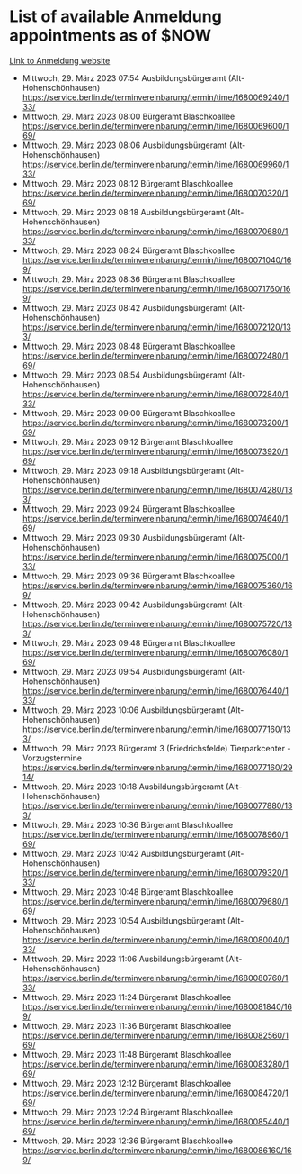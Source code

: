 # List of available Anmeldung appointments as of $NOW
[Link to Anmeldung website](https://service.berlin.de/terminvereinbarung/termin/tag.php?termin=1&anliegen[]=120686&dienstleisterlist=122210,122217,327316,122219,327312,122227,327314,122231,327346,122243,327348,122254,122252,329742,122260,329745,122262,329748,122271,327278,122273,327274,122277,327276,330436,122280,327294,122282,327290,122284,327292,122291,327270,122285,327266,122286,327264,122296,327268,150230,329760,122297,327286,122294,327284,122312,329763,122314,329775,122304,327330,122311,327334,122309,327332,317869,122281,327352,122279,329772,122283,122276,327324,122274,327326,122267,329766,122246,327318,122251,327320,122257,327322,122208,327298,122226,327300&herkunft=http%3A%2F%2Fservice.berlin.de%2Fdienstleistung%2F120686%2F)
- Mittwoch, 29. März 2023 07:54 Ausbildungsbürgeramt (Alt- Hohenschönhausen) https://service.berlin.de/terminvereinbarung/termin/time/1680069240/133/
- Mittwoch, 29. März 2023 08:00 Bürgeramt Blaschkoallee https://service.berlin.de/terminvereinbarung/termin/time/1680069600/169/
- Mittwoch, 29. März 2023 08:06 Ausbildungsbürgeramt (Alt- Hohenschönhausen) https://service.berlin.de/terminvereinbarung/termin/time/1680069960/133/
- Mittwoch, 29. März 2023 08:12 Bürgeramt Blaschkoallee https://service.berlin.de/terminvereinbarung/termin/time/1680070320/169/
- Mittwoch, 29. März 2023 08:18 Ausbildungsbürgeramt (Alt- Hohenschönhausen) https://service.berlin.de/terminvereinbarung/termin/time/1680070680/133/
- Mittwoch, 29. März 2023 08:24 Bürgeramt Blaschkoallee https://service.berlin.de/terminvereinbarung/termin/time/1680071040/169/
- Mittwoch, 29. März 2023 08:36 Bürgeramt Blaschkoallee https://service.berlin.de/terminvereinbarung/termin/time/1680071760/169/
- Mittwoch, 29. März 2023 08:42 Ausbildungsbürgeramt (Alt- Hohenschönhausen) https://service.berlin.de/terminvereinbarung/termin/time/1680072120/133/
- Mittwoch, 29. März 2023 08:48 Bürgeramt Blaschkoallee https://service.berlin.de/terminvereinbarung/termin/time/1680072480/169/
- Mittwoch, 29. März 2023 08:54 Ausbildungsbürgeramt (Alt- Hohenschönhausen) https://service.berlin.de/terminvereinbarung/termin/time/1680072840/133/
- Mittwoch, 29. März 2023 09:00 Bürgeramt Blaschkoallee https://service.berlin.de/terminvereinbarung/termin/time/1680073200/169/
- Mittwoch, 29. März 2023 09:12 Bürgeramt Blaschkoallee https://service.berlin.de/terminvereinbarung/termin/time/1680073920/169/
- Mittwoch, 29. März 2023 09:18 Ausbildungsbürgeramt (Alt- Hohenschönhausen) https://service.berlin.de/terminvereinbarung/termin/time/1680074280/133/
- Mittwoch, 29. März 2023 09:24 Bürgeramt Blaschkoallee https://service.berlin.de/terminvereinbarung/termin/time/1680074640/169/
- Mittwoch, 29. März 2023 09:30 Ausbildungsbürgeramt (Alt- Hohenschönhausen) https://service.berlin.de/terminvereinbarung/termin/time/1680075000/133/
- Mittwoch, 29. März 2023 09:36 Bürgeramt Blaschkoallee https://service.berlin.de/terminvereinbarung/termin/time/1680075360/169/
- Mittwoch, 29. März 2023 09:42 Ausbildungsbürgeramt (Alt- Hohenschönhausen) https://service.berlin.de/terminvereinbarung/termin/time/1680075720/133/
- Mittwoch, 29. März 2023 09:48 Bürgeramt Blaschkoallee https://service.berlin.de/terminvereinbarung/termin/time/1680076080/169/
- Mittwoch, 29. März 2023 09:54 Ausbildungsbürgeramt (Alt- Hohenschönhausen) https://service.berlin.de/terminvereinbarung/termin/time/1680076440/133/
- Mittwoch, 29. März 2023 10:06 Ausbildungsbürgeramt (Alt- Hohenschönhausen) https://service.berlin.de/terminvereinbarung/termin/time/1680077160/133/
- Mittwoch, 29. März 2023  Bürgeramt 3 (Friedrichsfelde) Tierparkcenter - Vorzugstermine https://service.berlin.de/terminvereinbarung/termin/time/1680077160/2914/
- Mittwoch, 29. März 2023 10:18 Ausbildungsbürgeramt (Alt- Hohenschönhausen) https://service.berlin.de/terminvereinbarung/termin/time/1680077880/133/
- Mittwoch, 29. März 2023 10:36 Bürgeramt Blaschkoallee https://service.berlin.de/terminvereinbarung/termin/time/1680078960/169/
- Mittwoch, 29. März 2023 10:42 Ausbildungsbürgeramt (Alt- Hohenschönhausen) https://service.berlin.de/terminvereinbarung/termin/time/1680079320/133/
- Mittwoch, 29. März 2023 10:48 Bürgeramt Blaschkoallee https://service.berlin.de/terminvereinbarung/termin/time/1680079680/169/
- Mittwoch, 29. März 2023 10:54 Ausbildungsbürgeramt (Alt- Hohenschönhausen) https://service.berlin.de/terminvereinbarung/termin/time/1680080040/133/
- Mittwoch, 29. März 2023 11:06 Ausbildungsbürgeramt (Alt- Hohenschönhausen) https://service.berlin.de/terminvereinbarung/termin/time/1680080760/133/
- Mittwoch, 29. März 2023 11:24 Bürgeramt Blaschkoallee https://service.berlin.de/terminvereinbarung/termin/time/1680081840/169/
- Mittwoch, 29. März 2023 11:36 Bürgeramt Blaschkoallee https://service.berlin.de/terminvereinbarung/termin/time/1680082560/169/
- Mittwoch, 29. März 2023 11:48 Bürgeramt Blaschkoallee https://service.berlin.de/terminvereinbarung/termin/time/1680083280/169/
- Mittwoch, 29. März 2023 12:12 Bürgeramt Blaschkoallee https://service.berlin.de/terminvereinbarung/termin/time/1680084720/169/
- Mittwoch, 29. März 2023 12:24 Bürgeramt Blaschkoallee https://service.berlin.de/terminvereinbarung/termin/time/1680085440/169/
- Mittwoch, 29. März 2023 12:36 Bürgeramt Blaschkoallee https://service.berlin.de/terminvereinbarung/termin/time/1680086160/169/
